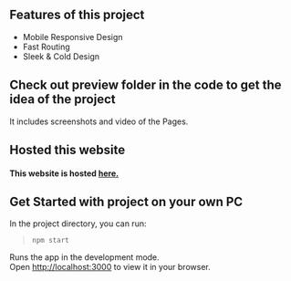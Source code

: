 ## Features of this project

- Mobile Responsive Design
- Fast Routing
- Sleek & Cold Design



## Check out preview folder in the code to get the idea of the project 

It includes screenshots and video of the Pages. 



## Hosted this website

#### This website is hosted [here.](http://logoipsum12.tk)

## Get Started with project on your own PC

In the project directory, you can run:

> `npm start`

Runs the app in the development mode.\
Open [http://localhost:3000](http://localhost:3000) to view it in your browser.

